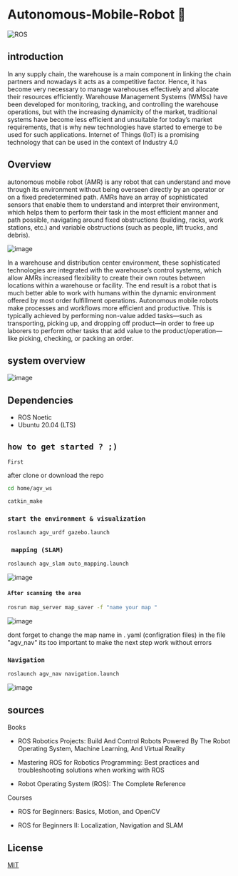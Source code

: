 # Autonomous-Mobile-Robot 🤖 
![ROS](https://img.shields.io/badge/ros-%230A0FF9.svg?style=for-the-badge&logo=ros&logoColor=white)

## introduction

In any supply chain, the warehouse is a main component in linking the chain partners and nowadays it acts as a competitive factor. Hence, it has become very necessary to manage warehouses effectively and allocate their resources efficiently. Warehouse Management Systems (WMSs) have been developed for monitoring, tracking, and controlling the warehouse operations, but with the increasing dynamicity of the market, traditional systems have become less efficient and unsuitable for today’s market requirements, that is why new technologies have started to emerge to be used for such applications. Internet of Things (IoT) is a promising technology that can be used in the context of Industry 4.0 


## Overview

autonomous mobile robot (AMR) is any robot that can understand and move through its environment without being overseen directly by an operator or on a fixed predetermined path. AMRs have an array of sophisticated sensors that enable them to understand and interpret their environment, which helps them to perform their task in the most efficient manner and path possible, navigating around fixed obstructions (building, racks, work stations, etc.) and variable obstructions (such as people, lift trucks, and debris).

![image](https://user-images.githubusercontent.com/102316688/159974956-98630c5c-9937-4bf9-a49e-25a6c428007e.png)

In a warehouse and distribution center environment, these sophisticated technologies are integrated with the warehouse’s control systems, which allow AMRs increased flexibility to create their own routes between locations within a warehouse or facility. The end result is a robot that is much better able to work with humans within the dynamic environment offered by most order fulfillment operations.
Autonomous mobile robots make processes and workflows more efficient and productive. This is typically achieved by performing non-value added tasks—such as transporting, picking up, and dropping off product—in order to free up laborers to perform other tasks that add value to the product/operation—like picking, checking, or packing an order.

## system overview

![image](https://user-images.githubusercontent.com/102316688/159981328-37300b8f-15d4-4502-af29-50e9741f6e7c.png)

## Dependencies 

- ROS Noetic
- Ubuntu 20.04 (LTS)


## `how to get started ? ;)`

`First`


after clone or download the repo 

```bash
cd home/agv_ws
```

```bash
catkin_make
``` 

### `start the environment & visualization` 
```bash
roslaunch agv_urdf gazebo.launch
```
### ` mapping (SLAM)`

```bash
roslaunch agv_slam auto_mapping.launch
```
![image](https://user-images.githubusercontent.com/102316688/159980946-8e634a66-8949-4d25-bf24-cf42d50a5f3a.png)


#### `After scanning the area `
```bash
rosrun map_server map_saver -f "name your map "
```
![image](https://user-images.githubusercontent.com/102316688/159979678-dafff9fb-300b-4ff1-971e-942bc15cb74e.png)

dont forget to change the map name in . yaml (configration files) in the file "agv_nav" its too important to make the next step work without errors 


### `Navigation `
```bash
roslaunch agv_nav navigation.launch
```
![image](https://user-images.githubusercontent.com/102316688/159981103-ce3ce2f4-b8b5-4894-a2d8-48093b99b26d.png)

## sources 
Books 

- ROS Robotics Projects: Build And Control Robots Powered By The Robot Operating System, Machine Learning, And Virtual Reality

- Mastering ROS for Robotics Programming: Best practices and troubleshooting solutions when working with ROS 

- Robot Operating System (ROS): The Complete Reference

Courses 

- ROS for Beginners: Basics, Motion, and OpenCV 

- ROS for Beginners II: Localization, Navigation and SLAM

## License
[MIT](https://choosealicense.com/licenses/mit/)
